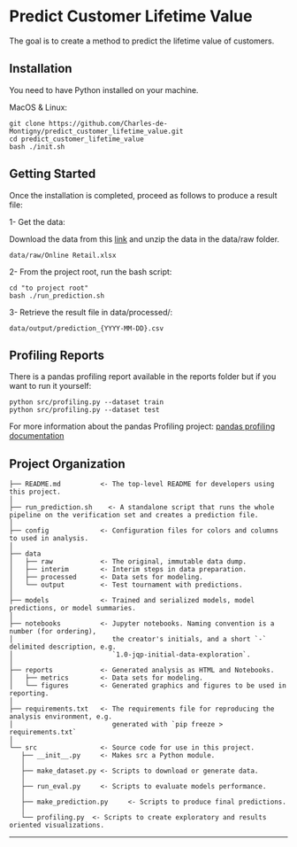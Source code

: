 Predict Customer Lifetime Value
==============================

The goal is to create a method to predict the lifetime value of customers.

Installation
------------

You need to have Python installed on your machine.

MacOS & Linux:
```
git clone https://github.com/Charles-de-Montigny/predict_customer_lifetime_value.git
cd predict_customer_lifetime_value
bash ./init.sh
```

Getting Started
----------------

Once the installation is completed, proceed as follows to produce a result file:

1- Get the data:

Download the data from this [link](https://archive.ics.uci.edu/ml/datasets/Online+Retail) and unzip the data in the data/raw folder.

```
data/raw/Online Retail.xlsx
```

2- From the project root, run the bash script:
```
cd "to project root"
bash ./run_prediction.sh
```

3- Retrieve the result file in data/processed/:
```
data/output/prediction_{YYYY-MM-DD}.csv
```

Profiling Reports
-----------------

There is a pandas profiling report available in the reports folder but if you want to run it yourself:

```
python src/profiling.py --dataset train
python src/profiling.py --dataset test
```

For more information about the pandas Profiling project:
[pandas profiling documentation](https://pandas-profiling.github.io/pandas-profiling/docs/master/rtd/)


Project Organization
------------

    ├── README.md          <- The top-level README for developers using this project.
    │
    ├── run_prediction.sh    <- A standalone script that runs the whole pipeline on the verification set and creates a prediction file.
    │
    ├── config             <- Configuration files for colors and columns to used in analysis.
    │
    ├── data
    │   ├── raw            <- The original, immutable data dump.
    │   ├── interim        <- Interim steps in data preparation.
    │   ├── processed      <- Data sets for modeling.
    │   └── output         <- Test tournament with predictions.
    │
    ├── models             <- Trained and serialized models, model predictions, or model summaries.
    │
    ├── notebooks          <- Jupyter notebooks. Naming convention is a number (for ordering),
    │                         the creator's initials, and a short `-` delimited description, e.g.
    │                         `1.0-jqp-initial-data-exploration`.
    │
    ├── reports            <- Generated analysis as HTML and Notebooks.
    │   ├── metrics        <- Data sets for modeling.
    │   └── figures        <- Generated graphics and figures to be used in reporting.
    │
    ├── requirements.txt   <- The requirements file for reproducing the analysis environment, e.g.
    │                         generated with `pip freeze > requirements.txt`
    │
    └── src                <- Source code for use in this project.
       ├── __init__.py     <- Makes src a Python module.
       │
       ├── make_dataset.py <- Scripts to download or generate data.
       │
       ├── run_eval.py     <- Scripts to evaluate models performance.
       │
       ├── make_prediction.py     <- Scripts to produce final predictions.
       │
       └── profiling.py  <- Scripts to create exploratory and results oriented visualizations.


--------
